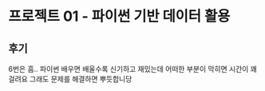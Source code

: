 # 프로젝트 01 - 파이썬 기반 데이터 활용

## 후기
6번은 흠..
파이썬 배우면 배울수록 신기하고 재밌는데 어떠한 부분이 막히면 시간이 꽤 걸려요
그래도 문제를 해결하면 뿌듯합니당